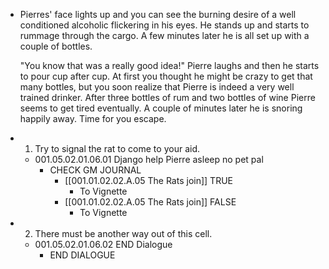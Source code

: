- Pierres' face lights up and you can see the burning desire of a well conditioned alcoholic flickering in his eyes. He stands up and starts to rummage through the cargo. A few minutes later he is all set up with a couple of bottles.
  
  "You know that was a really good idea!" Pierre laughs and then he starts to pour cup after cup. At first you thought he might be crazy to get that many bottles, but you soon realize that Pierre is indeed a very well trained drinker. After three bottles of rum and two bottles of wine Pierre seems to get tired eventually. A couple of minutes later he is snoring happily away. Time for you escape.
- 1. Try to signal the rat to come to your aid.
	- 001.05.02.01.06.01 Django help Pierre asleep no pet pal
		- CHECK GM JOURNAL
			- [[001.01.02.02.A.05 The Rats join]] TRUE
				- To Vignette
			- [[001.01.02.02.A.05 The Rats join]] FALSE
				- To Vignette
- 2. There must be another way out of this cell.
	- 001.05.02.01.06.02 END Dialogue
		- END DIALOGUE